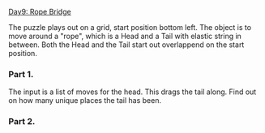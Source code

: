[Day9: Rope Bridge](https://adventofcode.com/2022/day/9)

The puzzle plays out on a grid, start position bottom left. The object
is to move around a "rope", which is a Head and a Tail with elastic
string in between. Both the Head and the Tail start out overlappend on
the start position.

### Part 1.

The input is a list of moves for the head. This drags the tail along.
Find out on how many unique places the tail has been.

### Part 2.

